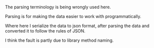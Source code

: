 The parsing terminology is being wrongly used here. 

Parsing is for making the data easier to work with programmatically.

Where here I serialize the data to json format, after parsing the data and converted it to follow the rules of JSON. 

I think the fault is partly due to library method naming. 